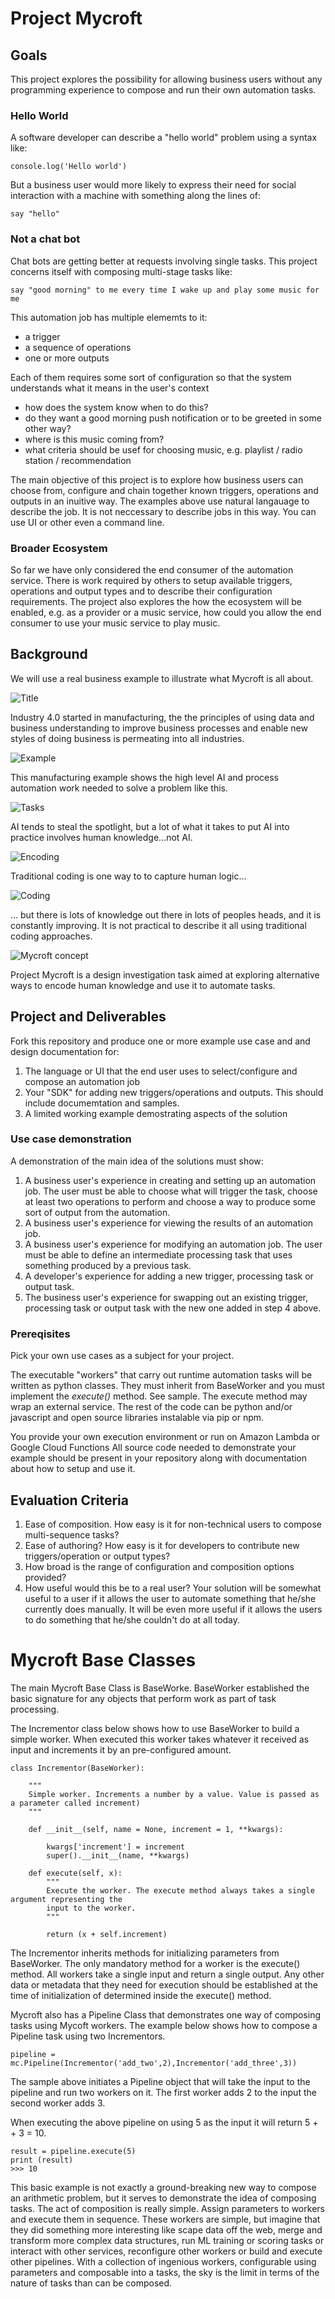 # Project Mycroft

## Goals

This project explores the possibility for allowing business users without any programming experience to compose and run their own automation tasks. 

### Hello World

A software developer can describe a "hello world" problem using a syntax like: 

```
console.log('Hello world')
```
But a business user would more likely to express their need for social interaction with a machine with something along the lines of:

```
say "hello"
```

### Not a chat bot

Chat bots are getting better at requests involving single tasks. This project concerns itself with composing multi-stage tasks like:

```
say "good morning" to me every time I wake up and play some music for me
```

This automation job has multiple elememts to it:

- a trigger
- a sequence of operations
- one or more outputs

Each of them requires some sort of configuration so that the system understands what it means in the user's context

- how does the system know when to do this?
- do they want a good morning push notification or to be greeted in some other way?
- where is this music coming from?
- what criteria should be usef for choosing music, e.g. playlist / radio station / recommendation

The main objective of this project is to explore how business users can choose from, configure and chain together known triggers, operations and outputs in an inuitive way. The examples above use natural langauage to describe the job. It is not neccessary to describe jobs in this way. You can use UI or other even a command line.

### Broader Ecosystem

So far we have only considered the end consumer of the automation service. There is work required by others to setup available triggers, operations and output types and to describe their configuration requirements. The project also explores the how the ecosystem will be enabled, e.g. as a provider or a music service, how could you allow the end consumer to use your music service to play music.

## Background

We will use a real business example to illustrate what Mycroft is all about.

![Title](images/mycroft_title.png)

Industry 4.0 started in manufacturing, the the principles of using data and business understanding to improve business processes and enable new styles of doing business is permeating into all industries.

![Example](images/mycoft%20example.png)

This manufacturing example shows the high level AI and process automation work needed to solve a problem like this.

![Tasks](images/mycroft_pains.png)

AI tends to steal the spotlight, but a lot of what it takes to put AI into practice involves human knowledge...not AI.

![Encoding](images/mycroft%20encoding.png)

Traditional coding is one way to to capture human logic...

![Coding](images/mycroft%20coding.png)

... but there is lots of knowledge out there in lots of peoples heads, and it is constantly improving. It is not practical to describe it all using traditional coding approaches.

![Mycroft concept](images/mycoft%20concept.png)

Project Mycroft is a design investigation task aimed at exploring alternative ways to encode human knowledge and use it to automate tasks.



## Project and Deliverables

Fork this repository and produce one or more example use case and and design documentation for:

1) The language or UI that the end user uses to select/configure and compose an automation job
2) Your "SDK" for adding new triggers/operations and outputs. This should include documemtation and samples.
3) A limited working example demostrating aspects of the solution

### Use case demonstration

A demonstration of the main idea of the solutions must show:

1) A business user's experience in creating and setting up an automation job. The user must be able to choose what will trigger the task, choose at least two operations to perform and choose a way to produce some sort of output from the automation.
2) A business user's experience for viewing the results of an automation job.
3) A business user's experience for modifying an automation job. The user must be able to define an intermediate processing task that uses something produced by a previous task.
4) A developer's experience for adding a new trigger, processing task or output task.
5) The business user's experience for swapping out an existing trigger, processing task or output task with the new one added in step 4 above.

### Prereqisites

Pick your own use cases as a subject for your project.

The executable "workers" that carry out runtime automation tasks will be written as python classes. They must inherit from BaseWorker and you must implement the *execute()* method. See sample. The execute method may wrap an external service. The rest of the code can be python and/or javascript and open source libraries instalable via pip or npm.

You provide your own execution environment or run on Amazon Lambda or Google Cloud Functions
All source code needed to demonstrate your example should be present in your repository along with documentation about how to setup and use it.

## Evaluation Criteria

1) Ease of composition. How easy is it for non-technical users to compose multi-sequence tasks?
2) Ease of authoring? How easy is it for developers to contribute new triggers/operation or output types?
3) How broad is the range of configuration and composition options provided?
4) How useful would this be to a real user? Your solution will be somewhat useful to a user if it allows the user to automate something that he/she currently does manually. It will be even more useful if it allows the users to do something that he/she couldn't do at all today.
 
# Mycroft Base Classes

The main Mycroft Base Class is BaseWorke. BaseWorker established the basic signature for any objects that perform work as part of task processing.

The Incrementor class below shows how to use BaseWorker to build a simple worker. When executed this worker takes whatever it received as input and increments it by an pre-configured amount.

```
class Incrementor(BaseWorker):

    """
    Simple worker. Increments a number by a value. Value is passed as a parameter called increment)
    """

    def __init__(self, name = None, increment = 1, **kwargs):

        kwargs['increment'] = increment
        super().__init__(name, **kwargs)

    def execute(self, x):
        """
        Execute the worker. The execute method always takes a single argument representing the
        input to the worker.
        """

        return (x + self.increment)
 ```
 
The Incrementor inherits methods for initializing parameters from BaseWorker. The only mandatory method for a worker is the execute() method. All workers take a single input and return a single output. Any other data or metadata that they need for execution should be established at the time of initialization of determined inside the execute() method.
 
Mycroft also has a Pipeline Class that demonstrates one way of composing tasks using Mycoft workers. The example below shows how to compose a Pipeline task using two Incrementors.

```
pipeline = mc.Pipeline(Incrementor('add_two',2),Incrementor('add_three',3))
```

The sample above initiates a Pipeline object that will take the input to the pipeline and run two workers on it. The first worker adds 2 to the input the second worker adds 3.

When executing the above pipeline on using 5 as the input it will return 5 +  + 3 = 10.

```
result = pipeline.execute(5)
print (result)
>>> 10
```

This basic example is not exactly a ground-breaking new way to compose an arithmetic problem, but it serves to demonstrate the idea of composing tasks. The act of composition is really simple. Assign parameters to workers and execute them in sequence. These workers are simple, but imagine that they did something more interesting like scape data off the web, merge and transform more complex data structures, run ML training or scoring tasks or interact with other services, reconfigure other workers or build and execute other pipelines. With a collection of ingenious workers, configurable using parameters and composable into a tasks, the sky is the limit in terms of the nature of tasks than can be composed.
